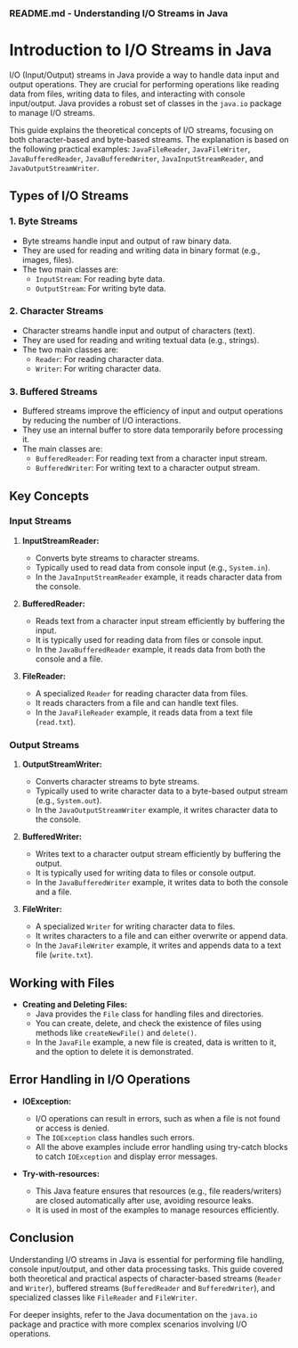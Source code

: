 ### README.md - Understanding I/O Streams in Java

# Introduction to I/O Streams in Java

I/O (Input/Output) streams in Java provide a way to handle data input and output operations. They are crucial for performing operations like reading data from files, writing data to files, and interacting with console input/output. Java provides a robust set of classes in the `java.io` package to manage I/O streams.

This guide explains the theoretical concepts of I/O streams, focusing on both character-based and byte-based streams. The explanation is based on the following practical examples: `JavaFileReader`, `JavaFileWriter`, `JavaBufferedReader`, `JavaBufferedWriter`, `JavaInputStreamReader`, and `JavaOutputStreamWriter`.

## Types of I/O Streams

### 1. **Byte Streams**

- Byte streams handle input and output of raw binary data.
- They are used for reading and writing data in binary format (e.g., images, files).
- The two main classes are:
  - `InputStream`: For reading byte data.
  - `OutputStream`: For writing byte data.

### 2. **Character Streams**

- Character streams handle input and output of characters (text).
- They are used for reading and writing textual data (e.g., strings).
- The two main classes are:
  - `Reader`: For reading character data.
  - `Writer`: For writing character data.

### 3. **Buffered Streams**

- Buffered streams improve the efficiency of input and output operations by reducing the number of I/O interactions.
- They use an internal buffer to store data temporarily before processing it.
- The main classes are:
  - `BufferedReader`: For reading text from a character input stream.
  - `BufferedWriter`: For writing text to a character output stream.

## Key Concepts

### Input Streams

1. **InputStreamReader:**

   - Converts byte streams to character streams.
   - Typically used to read data from console input (e.g., `System.in`).
   - In the `JavaInputStreamReader` example, it reads character data from the console.

2. **BufferedReader:**

   - Reads text from a character input stream efficiently by buffering the input.
   - It is typically used for reading data from files or console input.
   - In the `JavaBufferedReader` example, it reads data from both the console and a file.

3. **FileReader:**
   - A specialized `Reader` for reading character data from files.
   - It reads characters from a file and can handle text files.
   - In the `JavaFileReader` example, it reads data from a text file (`read.txt`).

### Output Streams

1. **OutputStreamWriter:**

   - Converts character streams to byte streams.
   - Typically used to write character data to a byte-based output stream (e.g., `System.out`).
   - In the `JavaOutputStreamWriter` example, it writes character data to the console.

2. **BufferedWriter:**

   - Writes text to a character output stream efficiently by buffering the output.
   - It is typically used for writing data to files or console output.
   - In the `JavaBufferedWriter` example, it writes data to both the console and a file.

3. **FileWriter:**
   - A specialized `Writer` for writing character data to files.
   - It writes characters to a file and can either overwrite or append data.
   - In the `JavaFileWriter` example, it writes and appends data to a text file (`write.txt`).

## Working with Files

- **Creating and Deleting Files:**
  - Java provides the `File` class for handling files and directories.
  - You can create, delete, and check the existence of files using methods like `createNewFile()` and `delete()`.
  - In the `JavaFile` example, a new file is created, data is written to it, and the option to delete it is demonstrated.

## Error Handling in I/O Operations

- **IOException:**

  - I/O operations can result in errors, such as when a file is not found or access is denied.
  - The `IOException` class handles such errors.
  - All the above examples include error handling using try-catch blocks to catch `IOException` and display error messages.

- **Try-with-resources:**
  - This Java feature ensures that resources (e.g., file readers/writers) are closed automatically after use, avoiding resource leaks.
  - It is used in most of the examples to manage resources efficiently.

## Conclusion

Understanding I/O streams in Java is essential for performing file handling, console input/output, and other data processing tasks. This guide covered both theoretical and practical aspects of character-based streams (`Reader` and `Writer`), buffered streams (`BufferedReader` and `BufferedWriter`), and specialized classes like `FileReader` and `FileWriter`.

For deeper insights, refer to the Java documentation on the `java.io` package and practice with more complex scenarios involving I/O operations.
